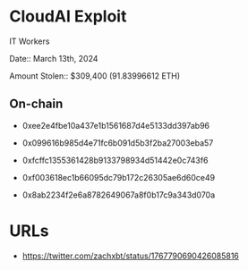 # CloudAI Exploit

IT Workers

Date:: March 13th, 2024

Amount Stolen:: $309,400 (91.83996612 ETH)

## On-chain

- 0xee2e4fbe10a437e1b1561687d4e5133dd397ab96

- 0x099616b985d4e71fc6b091d5b3f2ba27003eba57

- 0xfcffc1355361428b9133798934d51442e0c743f6

- 0xf003618ec1b66095dc79b172c26305ae6d60ce49

- 0x8ab2234f2e6a8782649067a8f0b17c9a343d070a


# URLs

- https://twitter.com/zachxbt/status/1767790690426085816